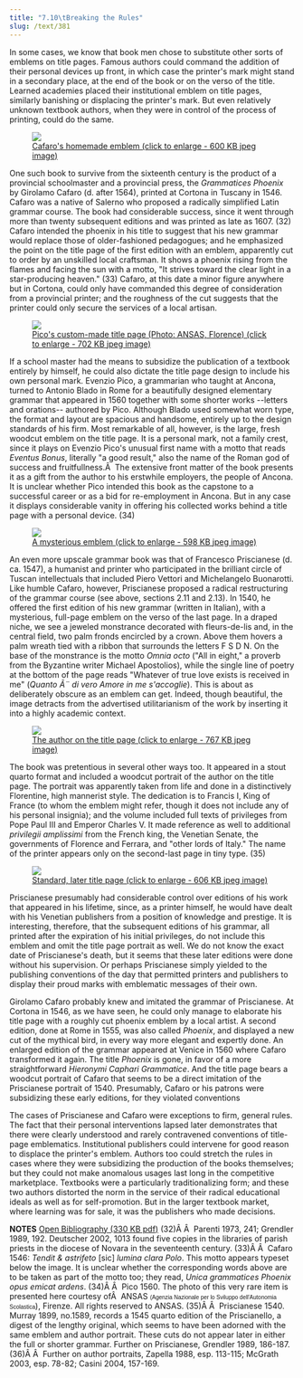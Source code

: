 ```yaml
---
title: "7.10\tBreaking the Rules"
slug: /text/381
---
```

In some cases, we know that book men chose to substitute other sorts of emblems on title pages. Famous authors could command the addition of their personal devices up front, in which case the printer's mark might stand in a secondary place, at the end of the book or on the verso of the title. Learned academies placed their institutional emblem on title pages, similarly banishing or displacing the printer's mark. But even relatively unknown textbook authors, when they were in control of the process of printing, could do the same.
<p style="text-align: center;"></p>


<figure class="mkdn-figure">
    <a href="images_full/7.00_Chapter_Seven/HFS_023.01.jpg" class="mkdn-image-link">
    <img class="mkdn-image" src="images_full/7.00_Chapter_Seven/HFS_023.01.jpg" />
    <figcaption class="mkdn-figcaption">Cafaro's homemade emblem (click to enlarge - 600 KB jpeg image)</figcaption>
    </a>
</figure>

One such book to survive from the sixteenth century is the product of a provincial schoolmaster and a provincial press, the <em>Grammatices Phoenix</em> by Girolamo Cafaro (d. after 1564), printed at Cortona in Tuscany in 1546. Cafaro was a native of Salerno who proposed a radically simplified Latin grammar course. The book had considerable success, since it went through more than twenty subsequent editions and was printed as late as 1607. (32) Cafaro intended the phoenix in his title to suggest that his new grammar would replace those of older-fashioned pedagogues; and he emphasized the point on the title page of the first edition with an emblem, apparently cut to order by an unskilled local craftsman. It shows a phoenix rising from the flames and facing the sun with a motto, "It strives toward the clear light in a star-producing heaven." (33) Cafaro, at this date a minor figure anywhere but in Cortona, could only have commanded this degree of consideration from a provincial printer; and the roughness of the cut suggests that the printer could only secure the services of a local artisan.
<p style="text-align: center;"></p>


<figure class="mkdn-figure">
    <a href="images_full/7.00_Chapter_Seven/EvenzioPico.jpg" class="mkdn-image-link">
    <img class="mkdn-image" src="images_full/7.00_Chapter_Seven/EvenzioPico.jpg" />
    <figcaption class="mkdn-figcaption">Pico's custom-made title page (Photo: ANSAS, Florence) (click to enlarge - 702 KB jpeg image)</figcaption>
    </a>
</figure>

If a school master had the means to subsidize the publication of a textbook entirely by himself, he could also dictate the title page design to include his own personal mark. Evenzio Pico, a grammarian who taught at Ancona, turned to Antonio Blado in Rome for a beautifully designed elementary grammar that appeared in 1560 together with some shorter works --letters and orations-- authored by Pico. Although Blado used somewhat worn type, the format and layout are spacious and handsome, entirely up to the design standards of his firm. Most remarkable of all, however, is the large, fresh woodcut emblem on the title page. It is a personal mark, not a family crest, since it plays on Evenzio Pico's unusual first name with a motto that reads <em>Eventus Bonus</em>, literally "a good result," also the name of the Roman god of success and fruitfullness.Â  The extensive front matter of the book presents it as a gift from the author to his erstwhile employers, the people of Ancona. It is unclear whether Pico intended this book as the capstone to a successful career or as a bid for re-employment in Ancona. But in any case it displays considerable vanity in offering his collected works behind a title page with a personal device. (34)
<p style="text-align: center;"></p>


<figure class="mkdn-figure">
    <a href="images_full/7.00_Chapter_Seven/Case-X-674.714,-Della-lingua-romana,-last-page.jpg" class="mkdn-image-link">
    <img class="mkdn-image" src="images_full/7.00_Chapter_Seven/Case-X-674.714,-Della-lingua-romana,-last-page.jpg" />
    <figcaption class="mkdn-figcaption">A mysterious emblem (click to enlarge - 598 KB jpeg image)</figcaption>
    </a>
</figure>

An even more upscale grammar book was that of Francesco Priscianese (d. ca. 1547), a humanist and printer who participated in the brilliant circle of Tuscan intellectuals that included Piero Vettori and Michelangelo Buonarotti. Like humble Cafaro, however, Priscianese proposed a radical restructuring of the grammar course (see above, sections 2.11 and 2.13). In 1540, he offered the first edition of his new grammar (written in Italian), with a mysterious, full-page emblem on the verso of the last page. In a draped niche, we see a jeweled monstrance decorated with fleurs-de-lis and, in the central field, two palm fronds encircled by a crown. Above them hovers a palm wreath tied with a ribbon that surrounds the letters F S D N. On the base of the monstrance is the motto <em>Omnia octo</em> ("All in eight," a proverb from the Byzantine writer Michael Apostolios), while the single line of poetry at the bottom of the page reads "Whatever of true love exists is received in me" (<em>Quanto Ã¨ di vero Amore in me s'accoglie</em>). This is about as deliberately obscure as an emblem can get. Indeed, though beautiful, the image detracts from the advertised utilitarianism of the work by inserting it into a highly academic context.
<p style="text-align: center;"></p>


<figure class="mkdn-figure">
    <a href="images_full/7.00_Chapter_Seven/Case-X-674.714,-Della-lingua-romana,-t.p.jpg" class="mkdn-image-link">
    <img class="mkdn-image" src="images_full/7.00_Chapter_Seven/Case-X-674.714,-Della-lingua-romana,-t.p.jpg" />
    <figcaption class="mkdn-figcaption">The author on the title page (click to enlarge - 767 KB jpeg image)</figcaption>
    </a>
</figure>

The book was pretentious in several other ways too. It appeared in a stout quarto format and included a woodcut portrait of the author on the title page. The portrait was apparently taken from life and done in a distinctively Florentine, high mannerist style. The dedication is to Francis I, King of France (to whom the emblem might refer, though it does not include any of his personal insignia); and the volume included full texts of privileges from Pope Paul III and Emperor Charles V. It made reference as well to additional <em>privilegii amplissimi</em> from the French king, the Venetian Senate, the governments of Florence and Ferrara, and "other lords of Italy." The name of the printer appears only on the second-last page in tiny type. (35)
<p style="text-align: center;"></p>


<figure class="mkdn-figure">
    <a href="images_full/7.00_Chapter_Seven/Case-X-674.715,-De-primi-principii-della-lingua-latina,-oue.jpg" class="mkdn-image-link">
    <img class="mkdn-image" src="images_full/7.00_Chapter_Seven/Case-X-674.715,-De-primi-principii-della-lingua-latina,-oue.jpg" />
    <figcaption class="mkdn-figcaption">Standard, later title page (click to enlarge - 606 KB jpeg image)</figcaption>
    </a>
</figure>

Priscianese presumably had considerable control over editions of his work that appeared in his lifetime, since, as a printer himself, he would have dealt with his Venetian publishers from a position of knowledge and prestige. It is interesting, therefore, that the subsequent editions of his grammar, all printed after the expiration of his initial privileges, do not include this emblem and omit the title page portrait as well. We do not know the exact date of Priscianese's death, but it seems that these later editions were done without his supervision. Or perhaps Priscianese simply yielded to the publishing conventions of the day that permitted printers and publishers to display their proud marks with emblematic messages of their own.

Girolamo Cafaro probably knew and imitated the grammar of Priscianese. At Cortona in 1546, as we have seen, he could only manage to elaborate his title page with a roughly cut phoenix emblem by a local artist. A second edition, done at Rome in 1555, was also called <em>Phoenix</em>, and displayed a new cut of the mythical bird, in every way more elegant and expertly done. An enlarged edition of the grammar appeared at Venice in 1560 where Cafaro transformed it again. The title <em>Phoenix</em> is gone, in favor of a more straightforward <em>Hieronymi Caphari Grammatice</em>. And the title page bears a woodcut portrait of Cafaro that seems to be a direct imitation of the Priscianese portrait of 1540. Presumably, Cafaro or his patrons were subsidizing these early editions, for they violated conventions 

The cases of Priscianese and Cafaro were exceptions to firm, general rules. The fact that their personal interventions lapsed later demonstrates that there were clearly understood and rarely contravened conventions of title-page emblematics. Institutional publishers could intervene for good reason to displace the printer's emblem. Authors too could stretch the rules in cases where they were subsidizing the production of the books themselves; but they could not make anomalous usages last long in the competitive marketplace. Textbooks were a particularly traditionalizing form; and these two authors distorted the norm in the service of their radical educational ideals as well as for self-promotion. But in the larger textbook market, where learning was for sale, it was the publishers who made decisions.

<strong>NOTES</strong>
<a href="http://www.humanismforsale.org/bibliography.pdf" target="new">Open Bibliography (330 KB pdf)</a>
(32)Â Â  Parenti 1973, 241; Grendler 1989, 192. Deutscher 2002, 1013 found five copies in the libraries of parish priests in the diocese of Novara in the seventeenth century.
(33)Â Â  Cafaro 1546: <em>Tendit &amp; astrifeto</em> [sic] <em>lumina clara Polo</em>. This motto appears typeset below the image. It is unclear whether the corresponding words above are to be taken as part of the motto too; they read, <em>Unica grammatices Phoenix opus emicat ardens</em>.
(34)Â Â  Pico 1560. The photo of this very rare item is presented here courtesy ofÂ  ANSAS <span style="font-family: Arial; font-size: x-small;">(Agenzia Nazionale per lo Sviluppo dell'Autonomia Scolastica</span>), Firenze. All rights reserved to ANSAS.
(35)Â Â  Priscianese 1540. Murray 1899, no.1589, records a 1545 quarto edition of the Priscianello, a digest of the lengthy original, which seems to have been adorned with the same emblem and author portrait. These cuts do not appear later in either the full or shorter grammar. Further on Priscianese, Grendler 1989, 186-187.
(36)Â Â  Further on author portraits, Zapella 1988, esp. 113-115; McGrath 2003, esp. 78-82; Casini 2004, 157-169.
